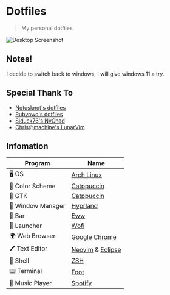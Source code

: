 # Dotfiles
> My personal dotfiles.

![Desktop Screenshot]()

## Notes!
I decide to switch back to windows, I will give windows 11 a try.

## Special Thank To
- [Notusknot's dotfiles](https://github.com/notusknot/dotfiles-nix)
- [Rubyowo's dotfiles](https://github.com/rubyowo/dotfiles)
- [Siduck76's NvChad](https://github.com/NvChad/NvChad)
- [Chris@machine's LunarVim](https://github.com/LunarVim/LunarVim)

## Infomation
| Program           | Name                                                                                                                         |
| ----------------- | ---------------------------------------------------------------------------------------------------------------------------- |
| 🖥️ OS              | [Arch Linux](https://github.com/archlinux)                                                                                  |
| 🎨 Color Scheme    | [Catppuccin](https://github.com/catppuccin/)                                                                                |
| 👔 GTK             | [Catppuccin](https://github.com/catppuccin/gtk)                                                                             |
| 🚀 Window Manager  | [Hyprland](https://github.com/hyprwm/Hyprland)                                                                              |
| 🚧 Bar             | [Eww](https://github.com/elkowar/eww)                                                                                       |
| 💾 Launcher        | [Wofi](https://hg.sr.ht/~scoopta/wofi)                                                                                      |
| 🌍 Web Browser     | [Google Chrome](https://www.google.com/chrome/)                                                                             |
| 🖊️ Text Editor     | [Neovim](https://github.com/neovim/neovim) & [Eclipse](https://github.com/eclipse)                                          |
| 🐚 Shell           | [ZSH](https://github.com/zsh-users/zsh)                                                                                     |
| ⌨️ Terminal        | [Foot](https://codeberg.org/dnkl/foot)                                                                                      |
| 🎵 Music Player    | [Spotify](https://github.com/spotify)                                                                                       |

